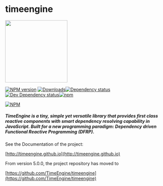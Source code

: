 # timeengine

<img src="http://timeengine.github.io/images/timeengine-logo.svg" width="200">


[![NPM version][npm-image]][npm-url] [![Downloads][downloads-image]][npm-url][![Dependency status][david-dm-image]][david-dm-url][![Dev Dependency status][david-dm-dev-image]][david-dm-dev-url][![npm](https://img.shields.io/npm/l/express.svg)]()



[npm-url]: https://npmjs.org/package/timeengine
[downloads-image]: http://img.shields.io/npm/dm/timeengine.svg
[npm-image]: http://img.shields.io/npm/v/timeengine.svg
[david-dm-url]:https://david-dm.org/kenokabe/timeengine
[david-dm-image]:https://david-dm.org/kenokabe/timeengine.svg
[david-dm-dev-url]:https://david-dm.org/kenokabe/timeengine#info=devDependencies
[david-dm-dev-image]:https://david-dm.org/kenokabe/timeengine/dev-status.svg

[david-dm-dev-image]:https://david-dm.org/kenokabe/timeengine/dev-status.svg

[![NPM](https://nodei.co/npm/timeengine.png?downloads=true)](https://nodei.co/npm/timeengine/)

##### TimeEngine is a tiny, simple yet versatile library that provides first class reactive components with smart dependency resolving capability in JavaScript. Built for a new programming paradigm: Dependency driven Functional Reactive Programming (DFRP).

See the Documentation of the project:

[http://timeengine.github.io](http://timeengine.github.io)

From version 5.0.0, the project repository has moved to

[https://github.com/TimeEngine/timeengine](https://github.com/TimeEngine/timeengine)
